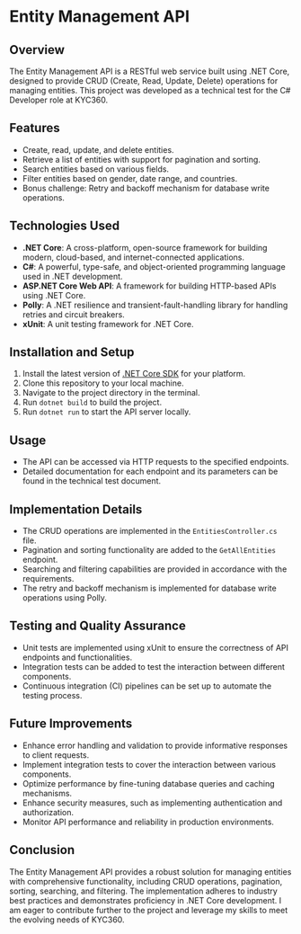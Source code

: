 # Entity Management API

## Overview

The Entity Management API is a RESTful web service built using .NET Core, designed to provide CRUD (Create, Read, Update, Delete) operations for managing entities. This project was developed as a technical test for the C# Developer role at KYC360.

## Features

- Create, read, update, and delete entities.
- Retrieve a list of entities with support for pagination and sorting.
- Search entities based on various fields.
- Filter entities based on gender, date range, and countries.
- Bonus challenge: Retry and backoff mechanism for database write operations.

## Technologies Used

- **.NET Core**: A cross-platform, open-source framework for building modern, cloud-based, and internet-connected applications.
- **C#**: A powerful, type-safe, and object-oriented programming language used in .NET development.
- **ASP.NET Core Web API**: A framework for building HTTP-based APIs using .NET Core.
- **Polly**: A .NET resilience and transient-fault-handling library for handling retries and circuit breakers.
- **xUnit**: A unit testing framework for .NET Core.

## Installation and Setup

1. Install the latest version of [.NET Core SDK](https://dotnet.microsoft.com/download) for your platform.
2. Clone this repository to your local machine.
3. Navigate to the project directory in the terminal.
4. Run `dotnet build` to build the project.
5. Run `dotnet run` to start the API server locally.

## Usage

- The API can be accessed via HTTP requests to the specified endpoints.
- Detailed documentation for each endpoint and its parameters can be found in the technical test document.

## Implementation Details

- The CRUD operations are implemented in the `EntitiesController.cs` file.
- Pagination and sorting functionality are added to the `GetAllEntities` endpoint.
- Searching and filtering capabilities are provided in accordance with the requirements.
- The retry and backoff mechanism is implemented for database write operations using Polly.

## Testing and Quality Assurance

- Unit tests are implemented using xUnit to ensure the correctness of API endpoints and functionalities.
- Integration tests can be added to test the interaction between different components.
- Continuous integration (CI) pipelines can be set up to automate the testing process.

## Future Improvements

- Enhance error handling and validation to provide informative responses to client requests.
- Implement integration tests to cover the interaction between various components.
- Optimize performance by fine-tuning database queries and caching mechanisms.
- Enhance security measures, such as implementing authentication and authorization.
- Monitor API performance and reliability in production environments.

## Conclusion

The Entity Management API provides a robust solution for managing entities with comprehensive functionality, including CRUD operations, pagination, sorting, searching, and filtering. The implementation adheres to industry best practices and demonstrates proficiency in .NET Core development. I am eager to contribute further to the project and leverage my skills to meet the evolving needs of KYC360.
